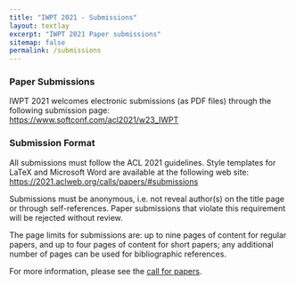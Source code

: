 ```yaml
---
title: "IWPT 2021 - Submissions"
layout: textlay
excerpt: "IWPT 2021 Paper submissions"
sitemap: false
permalink: /submissions
---
```


### Paper Submissions

IWPT 2021 welcomes electronic submissions (as PDF files) through the following submission page:  
<https://www.softconf.com/acl2021/w23_IWPT>

### Submission Format

All submissions must follow the ACL 2021 guidelines. Style templates for LaTeX and Microsoft Word are available at the following web site:
https://2021.aclweb.org/calls/papers/#submissions

Submissions must be anonymous, i.e. not reveal author(s) on the title page or through self-references. Paper submissions that violate this requirement will be rejected without review.

The page limits for submissions are: up to nine pages of content for regular papers, and up to four pages of content for short papers; any additional number of pages can be used for bibliographic references.

For more information, please see the [call for papers](/cfp).

&nbsp; 

&nbsp; 

&nbsp; 

&nbsp; 

&nbsp; 

&nbsp; 

&nbsp; 

&nbsp; 

&nbsp; 

&nbsp; 

&nbsp; 

&nbsp; 

&nbsp; 

&nbsp; 

